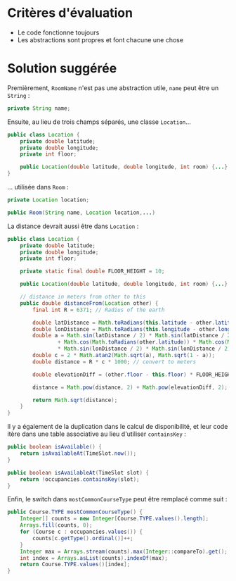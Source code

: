 # Critères d'évaluation

- Le code fonctionne toujours
- Les abstractions sont propres et font chacune une chose

# Solution suggérée

Premièrement, `RoomName` n'est pas une abstraction utile, `name` peut être un `String` :

```java
private String name;
```

Ensuite, au lieu de trois champs séparés, une classe `Location`...

```java
public class Location {
    private double latitude;
    private double longitude;
    private int floor;

    public Location(double latitude, double longitude, int room) {...}
}
```

... utilisée dans `Room` :

```java
private Location location;

public Room(String name, Location location,...)
```

La distance devrait aussi être dans `Location` :

```java
public class Location {
    private double latitude;
    private double longitude;
    private int floor;

    private static final double FLOOR_HEIGHT = 10;

    public Location(double latitude, double longitude, int room) {...}

    // distance in meters from other to this
    public double distanceFrom(Location other) {
        final int R = 6371; // Radius of the earth

        double latDistance = Math.toRadians(this.latitude - other.latitude);
        double lonDistance = Math.toRadians(this.longitude - other.longitude);
        double a = Math.sin(latDistance / 2) * Math.sin(latDistance / 2)
                + Math.cos(Math.toRadians(other.latitude)) * Math.cos(Math.toRadians(this.latitude))
                * Math.sin(lonDistance / 2) * Math.sin(lonDistance / 2);
        double c = 2 * Math.atan2(Math.sqrt(a), Math.sqrt(1 - a));
        double distance = R * c * 1000; // convert to meters

        double elevationDiff = (other.floor - this.floor) * FLOOR_HEIGHT;

        distance = Math.pow(distance, 2) + Math.pow(elevationDiff, 2);

        return Math.sqrt(distance);
    }
}
```

Il y a également de la duplication dans le calcul de disponibilité, et leur code itère dans une table associative au lieu d'utiliser `containsKey` :

```java
public boolean isAvailable() {
    return isAvailableAt(TimeSlot.now());
}

public boolean isAvailableAt(TimeSlot slot) {
    return !occupancies.containsKey(slot);
}
```

Enfin, le switch dans `mostCommonCourseType` peut être remplacé comme suit :

```java
public Course.TYPE mostCommonCourseType() {
    Integer[] counts = new Integer[Course.TYPE.values().length];
    Arrays.fill(counts, 0);
    for (Course c : occupancies.values()) {
        counts[c.getType().ordinal()]++;
    }
    Integer max = Arrays.stream(counts).max(Integer::compareTo).get();
    int index = Arrays.asList(counts).indexOf(max);
    return Course.TYPE.values()[index];
}
```
